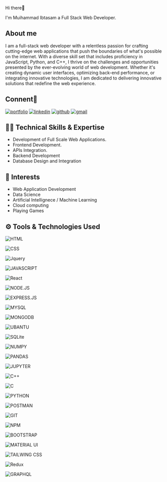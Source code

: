 

Hi there👋

I'm Muihammad 
Ibtasam a Full Stack Web Developer.


## About me

I am a full-stack web developer with a relentless passion for crafting cutting-edge web applications that push the boundaries of what's possible on the internet. With a diverse skill set that includes proficiency in JavaScript, Python, and C++, I thrive on the challenges and opportunities presented by the ever-evolving world of web development. Whether it's creating dynamic user interfaces, optimizing back-end performance, or integrating innovative technologies, I am dedicated to delivering innovative solutions that redefine the web experience.


## Connent🔗 
[![portfolio](https://img.shields.io/badge/my_portfolio-000?style=for-the-badge&logo=ko-fi&logoColor=white)](https://main--astonishing-arithmetic-984603.netlify.app/)
[![linkedin](https://img.shields.io/badge/linkedin-0A66C2?style=for-the-badge&logo=linkedin&logoColor=white)](https://www.linkedin.com/)
[![github](https://img.shields.io/badge/GitHub-100000?style=for-the-badge&amp;logo=github&amp;logoColor=white)](https://github.com/MuhammadIbtasam123)
[![gmail](https://img.shields.io/badge/Gmail-D14836?style=for-the-badge&amp;logo=gmail&amp;logoColor=white)](mailto:its.ibtasamqureshi123@gmail.com)
## 👨‍💻 Technical Skills & Expertise

- Development of Full Scale Web Applications.
- Frontend Development.
- APIs Integration.
- Backend Development
- Database Design and Integration
## 🏹 Interests

- Web Application Development
- Data Science
- Artificial Intellignece / Machine Learning
- Cloud computing
- Playing Games

## ⚙️ Tools & Technologies Used



![HTML](https://img.shields.io/badge/html5%20-%23E34F26.svg?&amp;style=for-the-badge&amp;logo=html5&amp;logoColor=white)

![CSS](https://img.shields.io/badge/css3%20-%231572B6.svg?&amp;style=for-the-badge&amp;logo=css3&amp;logoColor=white)

![Jquery](https://img.shields.io/badge/jquery%20-%230769AD.svg?&amp;style=for-the-badge&amp;logo=jquery&amp;logoColor=white)


![JAVASCRIPT](https://img.shields.io/badge/javascript%20-%23323330.svg?&amp;style=for-the-badge&amp;logo=javascript&amp;logoColor=%23F7DF1E)

![React](https://img.shields.io/badge/react-%2320232a.svg?style=for-the-badge&amp;logo=react&amp;logoColor=%2361DAFB)

![NODE.JS](https://img.shields.io/badge/node.js-6DA55F?style=for-the-badge&amp;logo=node.js&amp;logoColor=white)

![EXPRESS.JS](https://img.shields.io/badge/express.js-%23404d59.svg?style=for-the-badge&amp;logo=express&amp;logoColor=%2361DAFB)

![MYSQL](https://img.shields.io/badge/mysql-%2300f.svg?&amp;style=for-the-badge&amp;logo=mysql&amp;logoColor=white)

![MONGODB](https://img.shields.io/badge/MongoDB-%234ea94b.svg?&amp;style=for-the-badge&amp;logo=mongodb&amp;logoColor=white)

![UBANTU](https://img.shields.io/badge/Ubuntu-E95420?style=for-the-badge&amp;logo=ubuntu&amp;logoColor=white)

![SQLite](https://img.shields.io/badge/sqlite-%2307405e.svg?&amp;style=for-the-badge&amp;logo=sqlite&amp;logoColor=white)

![NUMPY](https://img.shields.io/badge/numpy%20-%23013243.svg?&amp;style=for-the-badge&amp;logo=numpy&amp;logoColor=white)

![PANDAS](https://img.shields.io/badge/pandas%20-%23150458.svg?&amp;style=for-the-badge&amp;logo=pandas&amp;logoColor=white)

![JUPYTER](https://img.shields.io/badge/Jupyter%20-%23F37626.svg?&amp;style=for-the-badge&amp;logo=Jupyter&amp;logoColor=white)

![C++](https://img.shields.io/badge/c++%20-%2300599C.svg?&amp;style=for-the-badge&amp;logo=c%2B%2B&amp;ogoColor=white)

![C](https://img.shields.io/badge/c%20-%2300599C.svg?&amp;style=for-the-badge&amp;logo=c&amp;logoColor=white)

![PYTHON](https://img.shields.io/badge/python%20-%2314354C.svg?&amp;style=for-the-badge&amp;logo=python&amp;logoColor=white)

![POSTMAN](https://img.shields.io/badge/Postman-FF6C37?style=for-the-badge&amp;logo=postman&amp;logoColor=white)

![GIT](https://img.shields.io/badge/git%20-%23F05033.svg?&amp;style=for-the-badge&amp;logo=git&amp;logoColor=white)

![NPM](https://img.shields.io/badge/NPM-%23000000.svg?style=for-the-badge&amp;logo=npm&amp;logoColor=white)

![BOOTSTRAP](https://img.shields.io/badge/bootstrap%20-%23563D7C.svg?&amp;style=for-the-badge&amp;logo=bootstrap&amp;logoColor=white)

![MATERIAL UI](https://img.shields.io/badge/MUI-%230081CB.svg?style=for-the-badge&amp;logo=mui&amp;logoColor=white)

![TAILWING CSS](https://img.shields.io/badge/tailwindcss-%2338B2AC.svg?style=for-the-badge&amp;logo=tailwind-css&amp;logoColor=white)

![Redux](https://img.shields.io/badge/redux-%23593d88.svg?style=for-the-badge&amp;logo=redux&amp;logoColor=white)

![GRAPHQL](https://img.shields.io/badge/-GraphQL-E10098?style=for-the-badge&amp;logo=graphql&amp;logoColor=white)



